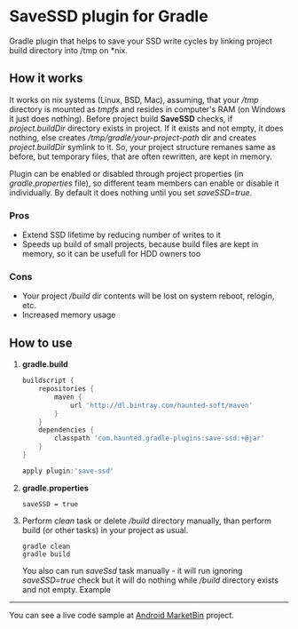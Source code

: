 SaveSSD plugin for Gradle
=========================

Gradle plugin that helps to save your SSD write cycles by linking project build directory into /tmp on *nix.

How it works
------------
It works on nix systems (Linux, BSD, Mac), assuming, that your */tmp* directory is mounted as *tmpfs* and resides in computer's RAM (on Windows it just does nothing).
Before project build **SaveSSD** checks, if *project.buildDir* directory exists in project. If it exists and not empty, it does nothing, else creates */tmp/gradle/your-project-path* dir and creates *project.buildDir* symlink to it. So, your project structure remanes same as before, but temporary files, that are often rewritten, are kept in memory.

Plugin can be enabled or disabled through project properties (in *gradle.properties* file), so different team members can enable or disable it individually. By default it does nothing until you set *saveSSD=true*.

### Pros ###
+ Extend SSD lifetime by reducing number of writes to it
+ Speeds up build of small projects, because build files are kept in memory, so it can be usefull for HDD owners too

### Cons ###
- Your project */build* dir contents will be lost on system reboot, relogin, etc.
- Increased memory usage

How to use
-----
1. **gradle.build**

    ```groovy
    buildscript {
        repositories {
            maven {
                url 'http://dl.bintray.com/haunted-soft/maven'
            }
        }
        dependencies {
            classpath 'com.haunted.gradle-plugins:save-ssd:+@jar'
        }
    }
    
    apply plugin:'save-ssd'
    ```
    
2.  **gradle.properties**
    
    ```
    saveSSD = true
    ```

3. Perform *clean* task or delete */build* directory manually, than perform build (or other tasks) in your project as usual.
 
   ```shell
   gradle clean
   gradle build
   ```

   You also can run *saveSsd* task manually - it will run ignoring *saveSSD=true* check but it will do nothing while */build* directory exists and not empty.
Example
-------
You can see a live code sample at [Android MarketBin](https://github.com/populov/MarketBin/tree/master/sample) project.
